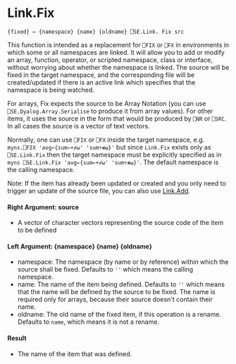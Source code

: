 # Link.Fix

    {fixed} ← {namespace} {name} {oldname} ⎕SE.Link. Fix src 

This function is intended as a replacement for `⎕FIX` or `⎕FX` in environments in which some or all namespaces are linked. It will allow you to add or modify an array, function, operator, or scripted namespace, class or interface, without worrying about whether the namespace is linked. The source will be fixed in the target namespace, and the corresponding file will be created/updated if there is an active link which specifies that the namespace is being watched.

For arrays, Fix expects the source to be Array Notation (you can use `⎕SE.Dyalog.Array.Serialise` to produce it from array values). For other items, it uses the source in the form that would be produced by `⎕NR` or `⎕SRC`. In all cases the source is a vector of text vectors.

Normally, one can use `⎕FIX` or `⎕FX` inside the target namespace, e.g. `myns.⎕FIX 'avg←{sum←+⌿⍵' 'sum÷≢⍵}'` but since `Link.Fix` exists only as `⎕SE.Link.Fix` then the target namespace must be explicitly specified as in `myns ⎕SE.Link.Fix 'avg←{sum←+⌿⍵' 'sum÷≢⍵}'`. The default namespace is the calling namespace.

Note: If the item has already been updated or created and you only need to trigger an update of the source file, you can also use [Link.Add](Link.Add.md).

#### Right Argument: source

- A vector of character vectors representing the source code of the item to be defined

#### Left Argument: {namespace} {name} {oldname}

- namespace: The namespace (by name or by reference) within which the source shall be fixed. Defaults to `''` which means the calling namespace.  
- name: The name of the item being defined. Defaults to `''` which means that the name will be defined by the source to be fixed. The name is required only for arrays, because their source doesn't contain their name.
- oldname: The old name of the fixed item, if this operation is a rename. Defaults to `name`, which means it is not a rename.

#### Result

- The name of the item that was defined.